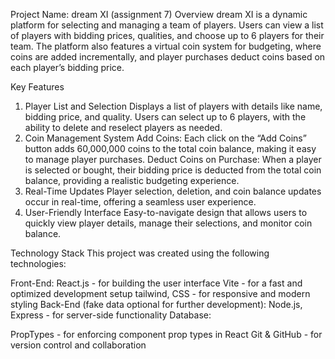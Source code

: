 Project Name: dream XI (assignment 7)
Overview
dream XI is a dynamic platform for selecting and managing a team of players. Users can view a list of players with bidding prices, qualities, and choose up to 6 players for their team. The platform also features a virtual coin system for budgeting, where coins are added incrementally, and player purchases deduct coins based on each player’s bidding price.

Key Features
1. Player List and Selection
Displays a list of players with details like name, bidding price, and quality.
Users can select up to 6 players, with the ability to delete and reselect players as needed.
2. Coin Management System
Add Coins: Each click on the “Add Coins” button adds 60,000,000 coins to the total coin balance, making it easy to manage player purchases.
Deduct Coins on Purchase: When a player is selected or bought, their bidding price is deducted from the total coin balance, providing a realistic budgeting experience.
3. Real-Time Updates
Player selection, deletion, and coin balance updates occur in real-time, offering a seamless user experience.
4. User-Friendly Interface
Easy-to-navigate design that allows users to quickly view player details, manage their selections, and monitor coin balance.

Technology Stack
This project was created using the following technologies:

Front-End:
React.js - for building the user interface
Vite - for a fast and optimized development setup
tailwind, CSS - for responsive and modern styling
Back-End (fake data  optional for further development):
Node.js, Express - for server-side functionality
Database:

PropTypes - for enforcing component prop types in React
Git & GitHub - for version control and collaboration